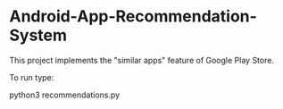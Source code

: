 # Android-App-Recommendation-System

This project implements the "similar apps" feature of Google Play Store.

To run type:

python3 recommendations.py
